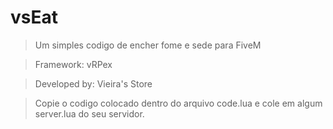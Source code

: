 # vsEat

> Um simples codigo de encher fome e sede para FiveM

> Framework: vRPex

> Developed by: Vieira's Store

> Copie o codigo colocado dentro do arquivo code.lua e cole em algum server.lua do seu servidor.
